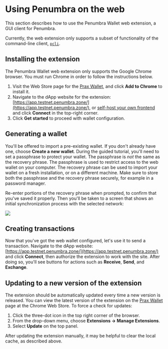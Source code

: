 # Using Penumbra on the web

This section describes how to use the Penumbra Wallet web extension, a GUI client for Penumbra.

Currently, the web extension only supports a subset of functionality of the
command-line client, [`pcli`](./pcli.md).

## Installing the extension

The Penumbra Wallet web extension only supports the Google Chrome browser.
You must run Chrome in order to follow the instructions below.

1. Visit the Web Store page for the [Prax Wallet](https://chromewebstore.google.com/detail/prax-wallet/lkpmkhpnhknhmibgnmmhdhgdilepfghe),
   and click **Add to Chrome** to install it.
2. Navigate to the dApp website for the extension: [https://app.testnet.penumbra.zone/](https://app.testnet.penumbra.zone/),
   or [self-host your own frontend](./tutorials/running-frontend.md) and click **Connect** in the top-right corner.
3. Click **Get started** to proceed with wallet configuration.

## Generating a wallet

You'll be offered to import a pre-existing wallet. If you don't already have one, choose **Create a new wallet**.
During the guided tutorial, you'll need to set a passphrase to protect your wallet. The passphrase
is *not* the same as the recovery phrase. The passphrase is used to restrict access to the web wallet
on your computer. The recovery phrase can be used to import your wallet on a fresh installation, or
on a different machine. Make sure to store both the passphrase and the recovery phrase
securely, for example in a password manager.

Re-enter portions of the recovery phrase when prompted, to confirm that you've saved it properly.
Then you'll be taken to a screen that shows an initial synchronization process with the selected network:

<!--
Do we want to maintain screenshots inside the web extension docs?
The image files will become out of data quickly, requiring maintenance, and bloat the repo.
-->

<picture>
  <source srcset="images/web-extension-sync-progress.png" media="(prefers-color-scheme: dark)" />
  <img src="images/web-extension-sync-progress.png" />
</picture>

## Creating transactions

Now that you've got the web wallet configured, let's use it to send a
transaction.  Navigate to the dApp website:
[https://app.testnet.penumbra.zone/](https://app.testnet.penumbra.zone/) and
click **Connect**, then authorize the extension to work with the site. After
doing so, you'll see buttons for actions such as **Receive**, **Send**, and
**Exchange**.

## Updating to a new version of the extension

The extension should be automatically updated every time a new version is released.
You can view the latest version of the extension on the [Prax Wallet] page at the
Chrome Web Store. To force a check for updates:

1. Click the three-dot icon in the top right corner of the browser.
2. From the drop-down menu, choose **Extensions -> Manage Extensions**.
3. Select **Update** on the top panel.

After updating the extension manually, it may be helpful to clear the local cache,
as described above.

[Prax Wallet]: https://chromewebstore.google.com/detail/prax-wallet/lkpmkhpnhknhmibgnmmhdhgdilepfghe
